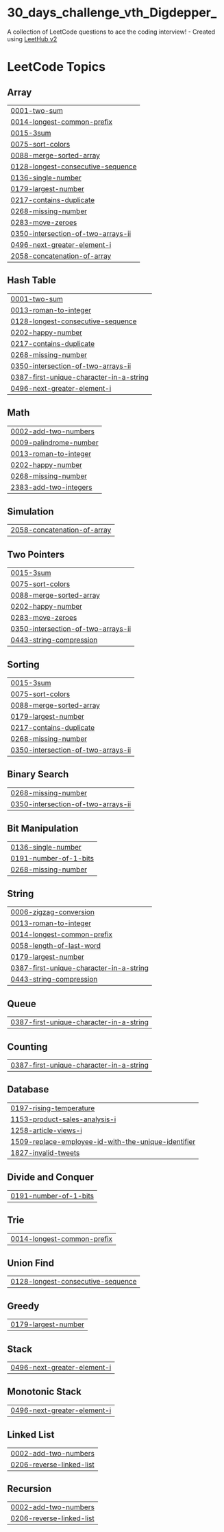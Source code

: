 # 30_days_challenge_vth_Digdepper_
A collection of LeetCode questions to ace the coding interview! - Created using [LeetHub v2](https://github.com/arunbhardwaj/LeetHub-2.0)

<!---LeetCode Topics Start-->
# LeetCode Topics
## Array
|  |
| ------- |
| [0001-two-sum](https://github.com/hemanthravva/30_days_challenge_vth_Digdepper_/tree/master/0001-two-sum) |
| [0014-longest-common-prefix](https://github.com/hemanthravva/30_days_challenge_vth_Digdepper_/tree/master/0014-longest-common-prefix) |
| [0015-3sum](https://github.com/hemanthravva/30_days_challenge_vth_Digdepper_/tree/master/0015-3sum) |
| [0075-sort-colors](https://github.com/hemanthravva/30_days_challenge_vth_Digdepper_/tree/master/0075-sort-colors) |
| [0088-merge-sorted-array](https://github.com/hemanthravva/30_days_challenge_vth_Digdepper_/tree/master/0088-merge-sorted-array) |
| [0128-longest-consecutive-sequence](https://github.com/hemanthravva/30_days_challenge_vth_Digdepper_/tree/master/0128-longest-consecutive-sequence) |
| [0136-single-number](https://github.com/hemanthravva/30_days_challenge_vth_Digdepper_/tree/master/0136-single-number) |
| [0179-largest-number](https://github.com/hemanthravva/30_days_challenge_vth_Digdepper_/tree/master/0179-largest-number) |
| [0217-contains-duplicate](https://github.com/hemanthravva/30_days_challenge_vth_Digdepper_/tree/master/0217-contains-duplicate) |
| [0268-missing-number](https://github.com/hemanthravva/30_days_challenge_vth_Digdepper_/tree/master/0268-missing-number) |
| [0283-move-zeroes](https://github.com/hemanthravva/30_days_challenge_vth_Digdepper_/tree/master/0283-move-zeroes) |
| [0350-intersection-of-two-arrays-ii](https://github.com/hemanthravva/30_days_challenge_vth_Digdepper_/tree/master/0350-intersection-of-two-arrays-ii) |
| [0496-next-greater-element-i](https://github.com/hemanthravva/30_days_challenge_vth_Digdepper_/tree/master/0496-next-greater-element-i) |
| [2058-concatenation-of-array](https://github.com/hemanthravva/30_days_challenge_vth_Digdepper_/tree/master/2058-concatenation-of-array) |
## Hash Table
|  |
| ------- |
| [0001-two-sum](https://github.com/hemanthravva/30_days_challenge_vth_Digdepper_/tree/master/0001-two-sum) |
| [0013-roman-to-integer](https://github.com/hemanthravva/30_days_challenge_vth_Digdepper_/tree/master/0013-roman-to-integer) |
| [0128-longest-consecutive-sequence](https://github.com/hemanthravva/30_days_challenge_vth_Digdepper_/tree/master/0128-longest-consecutive-sequence) |
| [0202-happy-number](https://github.com/hemanthravva/30_days_challenge_vth_Digdepper_/tree/master/0202-happy-number) |
| [0217-contains-duplicate](https://github.com/hemanthravva/30_days_challenge_vth_Digdepper_/tree/master/0217-contains-duplicate) |
| [0268-missing-number](https://github.com/hemanthravva/30_days_challenge_vth_Digdepper_/tree/master/0268-missing-number) |
| [0350-intersection-of-two-arrays-ii](https://github.com/hemanthravva/30_days_challenge_vth_Digdepper_/tree/master/0350-intersection-of-two-arrays-ii) |
| [0387-first-unique-character-in-a-string](https://github.com/hemanthravva/30_days_challenge_vth_Digdepper_/tree/master/0387-first-unique-character-in-a-string) |
| [0496-next-greater-element-i](https://github.com/hemanthravva/30_days_challenge_vth_Digdepper_/tree/master/0496-next-greater-element-i) |
## Math
|  |
| ------- |
| [0002-add-two-numbers](https://github.com/hemanthravva/30_days_challenge_vth_Digdepper_/tree/master/0002-add-two-numbers) |
| [0009-palindrome-number](https://github.com/hemanthravva/30_days_challenge_vth_Digdepper_/tree/master/0009-palindrome-number) |
| [0013-roman-to-integer](https://github.com/hemanthravva/30_days_challenge_vth_Digdepper_/tree/master/0013-roman-to-integer) |
| [0202-happy-number](https://github.com/hemanthravva/30_days_challenge_vth_Digdepper_/tree/master/0202-happy-number) |
| [0268-missing-number](https://github.com/hemanthravva/30_days_challenge_vth_Digdepper_/tree/master/0268-missing-number) |
| [2383-add-two-integers](https://github.com/hemanthravva/30_days_challenge_vth_Digdepper_/tree/master/2383-add-two-integers) |
## Simulation
|  |
| ------- |
| [2058-concatenation-of-array](https://github.com/hemanthravva/30_days_challenge_vth_Digdepper_/tree/master/2058-concatenation-of-array) |
## Two Pointers
|  |
| ------- |
| [0015-3sum](https://github.com/hemanthravva/30_days_challenge_vth_Digdepper_/tree/master/0015-3sum) |
| [0075-sort-colors](https://github.com/hemanthravva/30_days_challenge_vth_Digdepper_/tree/master/0075-sort-colors) |
| [0088-merge-sorted-array](https://github.com/hemanthravva/30_days_challenge_vth_Digdepper_/tree/master/0088-merge-sorted-array) |
| [0202-happy-number](https://github.com/hemanthravva/30_days_challenge_vth_Digdepper_/tree/master/0202-happy-number) |
| [0283-move-zeroes](https://github.com/hemanthravva/30_days_challenge_vth_Digdepper_/tree/master/0283-move-zeroes) |
| [0350-intersection-of-two-arrays-ii](https://github.com/hemanthravva/30_days_challenge_vth_Digdepper_/tree/master/0350-intersection-of-two-arrays-ii) |
| [0443-string-compression](https://github.com/hemanthravva/30_days_challenge_vth_Digdepper_/tree/master/0443-string-compression) |
## Sorting
|  |
| ------- |
| [0015-3sum](https://github.com/hemanthravva/30_days_challenge_vth_Digdepper_/tree/master/0015-3sum) |
| [0075-sort-colors](https://github.com/hemanthravva/30_days_challenge_vth_Digdepper_/tree/master/0075-sort-colors) |
| [0088-merge-sorted-array](https://github.com/hemanthravva/30_days_challenge_vth_Digdepper_/tree/master/0088-merge-sorted-array) |
| [0179-largest-number](https://github.com/hemanthravva/30_days_challenge_vth_Digdepper_/tree/master/0179-largest-number) |
| [0217-contains-duplicate](https://github.com/hemanthravva/30_days_challenge_vth_Digdepper_/tree/master/0217-contains-duplicate) |
| [0268-missing-number](https://github.com/hemanthravva/30_days_challenge_vth_Digdepper_/tree/master/0268-missing-number) |
| [0350-intersection-of-two-arrays-ii](https://github.com/hemanthravva/30_days_challenge_vth_Digdepper_/tree/master/0350-intersection-of-two-arrays-ii) |
## Binary Search
|  |
| ------- |
| [0268-missing-number](https://github.com/hemanthravva/30_days_challenge_vth_Digdepper_/tree/master/0268-missing-number) |
| [0350-intersection-of-two-arrays-ii](https://github.com/hemanthravva/30_days_challenge_vth_Digdepper_/tree/master/0350-intersection-of-two-arrays-ii) |
## Bit Manipulation
|  |
| ------- |
| [0136-single-number](https://github.com/hemanthravva/30_days_challenge_vth_Digdepper_/tree/master/0136-single-number) |
| [0191-number-of-1-bits](https://github.com/hemanthravva/30_days_challenge_vth_Digdepper_/tree/master/0191-number-of-1-bits) |
| [0268-missing-number](https://github.com/hemanthravva/30_days_challenge_vth_Digdepper_/tree/master/0268-missing-number) |
## String
|  |
| ------- |
| [0006-zigzag-conversion](https://github.com/hemanthravva/30_days_challenge_vth_Digdepper_/tree/master/0006-zigzag-conversion) |
| [0013-roman-to-integer](https://github.com/hemanthravva/30_days_challenge_vth_Digdepper_/tree/master/0013-roman-to-integer) |
| [0014-longest-common-prefix](https://github.com/hemanthravva/30_days_challenge_vth_Digdepper_/tree/master/0014-longest-common-prefix) |
| [0058-length-of-last-word](https://github.com/hemanthravva/30_days_challenge_vth_Digdepper_/tree/master/0058-length-of-last-word) |
| [0179-largest-number](https://github.com/hemanthravva/30_days_challenge_vth_Digdepper_/tree/master/0179-largest-number) |
| [0387-first-unique-character-in-a-string](https://github.com/hemanthravva/30_days_challenge_vth_Digdepper_/tree/master/0387-first-unique-character-in-a-string) |
| [0443-string-compression](https://github.com/hemanthravva/30_days_challenge_vth_Digdepper_/tree/master/0443-string-compression) |
## Queue
|  |
| ------- |
| [0387-first-unique-character-in-a-string](https://github.com/hemanthravva/30_days_challenge_vth_Digdepper_/tree/master/0387-first-unique-character-in-a-string) |
## Counting
|  |
| ------- |
| [0387-first-unique-character-in-a-string](https://github.com/hemanthravva/30_days_challenge_vth_Digdepper_/tree/master/0387-first-unique-character-in-a-string) |
## Database
|  |
| ------- |
| [0197-rising-temperature](https://github.com/hemanthravva/30_days_challenge_vth_Digdepper_/tree/master/0197-rising-temperature) |
| [1153-product-sales-analysis-i](https://github.com/hemanthravva/30_days_challenge_vth_Digdepper_/tree/master/1153-product-sales-analysis-i) |
| [1258-article-views-i](https://github.com/hemanthravva/30_days_challenge_vth_Digdepper_/tree/master/1258-article-views-i) |
| [1509-replace-employee-id-with-the-unique-identifier](https://github.com/hemanthravva/30_days_challenge_vth_Digdepper_/tree/master/1509-replace-employee-id-with-the-unique-identifier) |
| [1827-invalid-tweets](https://github.com/hemanthravva/30_days_challenge_vth_Digdepper_/tree/master/1827-invalid-tweets) |
## Divide and Conquer
|  |
| ------- |
| [0191-number-of-1-bits](https://github.com/hemanthravva/30_days_challenge_vth_Digdepper_/tree/master/0191-number-of-1-bits) |
## Trie
|  |
| ------- |
| [0014-longest-common-prefix](https://github.com/hemanthravva/30_days_challenge_vth_Digdepper_/tree/master/0014-longest-common-prefix) |
## Union Find
|  |
| ------- |
| [0128-longest-consecutive-sequence](https://github.com/hemanthravva/30_days_challenge_vth_Digdepper_/tree/master/0128-longest-consecutive-sequence) |
## Greedy
|  |
| ------- |
| [0179-largest-number](https://github.com/hemanthravva/30_days_challenge_vth_Digdepper_/tree/master/0179-largest-number) |
## Stack
|  |
| ------- |
| [0496-next-greater-element-i](https://github.com/hemanthravva/30_days_challenge_vth_Digdepper_/tree/master/0496-next-greater-element-i) |
## Monotonic Stack
|  |
| ------- |
| [0496-next-greater-element-i](https://github.com/hemanthravva/30_days_challenge_vth_Digdepper_/tree/master/0496-next-greater-element-i) |
## Linked List
|  |
| ------- |
| [0002-add-two-numbers](https://github.com/hemanthravva/30_days_challenge_vth_Digdepper_/tree/master/0002-add-two-numbers) |
| [0206-reverse-linked-list](https://github.com/hemanthravva/30_days_challenge_vth_Digdepper_/tree/master/0206-reverse-linked-list) |
## Recursion
|  |
| ------- |
| [0002-add-two-numbers](https://github.com/hemanthravva/30_days_challenge_vth_Digdepper_/tree/master/0002-add-two-numbers) |
| [0206-reverse-linked-list](https://github.com/hemanthravva/30_days_challenge_vth_Digdepper_/tree/master/0206-reverse-linked-list) |
<!---LeetCode Topics End-->